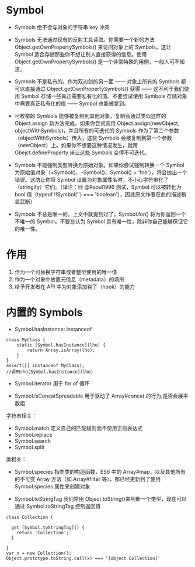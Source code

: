 # Symbol

- Symbols 绝不会与对象的字符串 key 冲突

- Symbols 无法通过现有的反射工具读取。你需要一个新的方法 Object.getOwnPropertySymbols() 来访问对象上的 Symbols，这让 Symbol 适合存储那些你不想让别人直接获得的信息。使用 Object.getOwnPropertySymbols() 是一个非常特殊的用例，一般人可不知道。

- Symbols 不是私有的。作为双刃剑的另一面 —— 对象上所有的 Symbols 都可以直接通过 Object.getOwnPropertySymbols() 获得 —— 这不利于我们使用 Symbol 存储一些真正需要私有化的值。不要尝试使用 Symbols 存储对象中需要真正私有化的值 —— Symbol 总能被拿到。

- 可枚举的 Symbols 能够被复制到其他对象，复制会通过类似这样的 Object.assign 新方法完成。如果你尝试调用 Object.assign(newObject, objectWithSymbols)，并且所有的可迭代的 Symbols 作为了第二个参数（objectWithSymbols）传入，这些 Symbols 会被复制到第一个参数（newObject）上。如果你不想要这种情况发生，就用 Obejct.defineProperty 来让这些 Symbols 变得不可迭代。

- Symbols 不能强制类型转换为原始对象。如果你尝试强制转换一个 Symbol 为原始值对象（+Symbol()、-Symbol()、Symbol() + 'foo'），将会抛出一个错误。这防止你将 Symbol 设置为对象属性名时，不小心字符串化了（stringify）它们。（译注：经 @Raoul1996 测试，Symbol 可以被转化为 bool 值（typeof !!Symbol('') === 'boolean'），因此原文作者在此的描述稍显武断）

- Symbols 不总是唯一的。上文中就提到过了，Symbol.for() 将为你返回一个不唯一的 Symbol。不要总认为 Symbol 具有唯一性，除非你自己能够保证它的唯一性。

# 作用

1. 作为一个可替换字符串或者整型使用的唯一值
2. 作为一个对象中放置元信息（metadata）的场所
3. 给予开发者在 API 中为对象添加钩子（hook）的能力

# 内置的 Symbols

- Symbol.hasInstance: instanceof

```
class MyClass {
    static [Symbol.hasInstance](lho) {
        return Array.isArray(lho);
    }
}
assert([] instanceof MyClass);
//调用rho[Symbol.hasInstance](lho)
```

- Symbol.iterator
  用于 for of 循环

- Symbol.isConcatSpreadable
  用于驱动了 Array#concat 的行为,是否会展平数组

字符串相关：

- Symbol.match
  定义自己的匹配规则而不使用正则表达式
- Symbol.replace
- Symbol.search
- Symbol.split

类相关：

- Symbol.species
  指向类的构造函数，ES6 中的 Array#map，以及其他所有的不可变 Array 方法（如 Array#filter 等），都已经更新到了使用 Symbol.species 属性来创建对象

- Symbol.toStringTag
  我们常用 Object.toString()来判断一个类型，现在可以通过 Symbol.toStringTag 控制返回值

```
class Collection {

  get [Symbol.toStringTag]() {
    return 'Collection';
  }

}
var x = new Collection();
Object.prototype.toString.call(x) === '[object Collection]'
```
